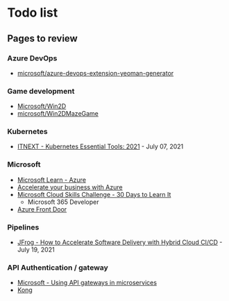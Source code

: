 # Todo list

## Pages to review

### Azure DevOps

- [microsoft/azure-devops-extension-yeoman-generator](https://github.com/microsoft/azure-devops-extension-yeoman-generator)

### Game development

- [Microsoft/Win2D](https://github.com/Microsoft/Win2D)
- [microsoft/Win2DMazeGame](https://github.com/microsoft/Win2DMazeGame)

### Kubernetes

- [ITNEXT - Kubernetes Essential Tools: 2021](https://itnext.io/kubernetes-essential-tools-2021-def12e84c572) - July 07, 2021

### Microsoft

- [Microsoft Learn - Azure](https://docs.microsoft.com/fr-fr/learn/azure/)
- [Accelerate your business with Azure](https://partner.microsoft.com/en-us/azureskills)
- [Microsoft Cloud Skills Challenge - 30 Days to Learn It](https://developer.microsoft.com/en-us/offers/30-days-to-learn-it)
  - Microsoft 365 Developer
- [Azure Front Door](https://azure.microsoft.com/en-us/services/frontdoor/)

### Pipelines

- [JFrog - How to Accelerate Software Delivery with Hybrid Cloud CI/CD](https://jfrog.com/blog/how-to-accelerate-software-delivery-with-hybrid-cloud-ci-cd/) - July 19, 2021

### API Authentication / gateway

- [Microsoft - Using API gateways in microservices](https://docs.microsoft.com/en-us/azure/architecture/microservices/design/gateway)
- [Kong](https://konghq.com/kong/)
